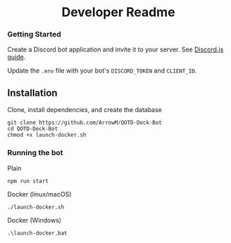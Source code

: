 <div align="center">
   <h1>Developer Readme</h1>
</div>

### Getting Started
Create a Discord bot application and invite it to your server.
See [Discord.js guide](https://discordjs.guide/preparations/setting-up-a-bot-application.html).

Update the `.env` file with your bot's `DISCORD_TOKEN` and `CLIENT_ID`.


## Installation

Clone, install dependencies, and create the database
```shell
git clone https://github.com/ArrowM/QOTD-Deck-Bot
cd QOTD-Deck-Bot
chmod +x launch-docker.sh
```

### Running the bot
Plain
```shell
npm run start
```

Docker (linux/macOS)
```shell
./launch-docker.sh
```

Docker (Windows)
```shell
.\launch-docker.bat
```